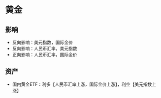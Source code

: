 # 黄金
## 影响
* 反向影响：美元指数，国际金价
* 反向影响：人民币汇率，美元指数
* 正向影响：人民币汇率，国际金价

## 资产
* 国内黄金ETF：利多【人民币汇率上涨，国际金价上涨】，利空【美元指数上涨】